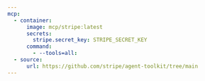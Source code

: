 ```yaml
---
mcp:
  - container:
      image: mcp/stripe:latest
      secrets:
        stripe.secret_key: STRIPE_SECRET_KEY
      command:
        - --tools=all:
  - source:
      url: https://github.com/stripe/agent-toolkit/tree/main
---
```

